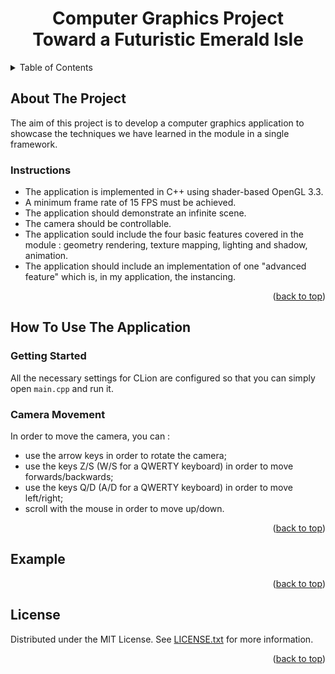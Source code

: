 <a id="readme-top"></a>
<h1 align="center">Computer Graphics Project</br>Toward a Futuristic Emerald Isle</h1>

<!-- TABLE OF CONTENTS -->
<details>
  <summary>Table of Contents</summary>
  <ol>
    <li>
      <a href="#about-the-project">About The Project</a>
      <ul>
        <li><a href="#instructions">Instructions</a></li>
      </ul>
    </li>
    <li>
      <a href="#how-to-use-the-application">How To Use The Application</a>
      <ul>
        <li><a href="#getting-started">Getting Started</a></li>
        <li><a href="#camera-movement">Camera Movement</a></li>
      </ul>
    </li>
    <li><a href="#example">Example</a></li>
    <li><a href="#license">License</a></li>

  </ol>
</details>

## About The Project
The aim of this project is to develop a computer graphics application to showcase the techniques we have learned in the module in a single framework.
### Instructions
- The application is implemented in C++ using shader-based OpenGL 3.3.
- A minimum frame rate of 15 FPS must be achieved.  
- The application should demonstrate an infinite scene.  
- The camera should be controllable.
- The application sould include the four basic features covered in the module : geometry rendering, texture mapping, lighting and shadow, animation.
- The application should include an implementation of one "advanced feature" which is, in my application, the instancing.

<p align="right">(<a href="#readme-top">back to top</a>)</p>

## How To Use The Application
### Getting Started
All the necessary settings for CLion are configured so that you can simply open `main.cpp` and run it.
### Camera Movement
In order to move the camera, you can :
  - use the arrow keys in order to rotate the camera;
  - use the keys Z/S (W/S for a QWERTY keyboard) in order to move forwards/backwards;
  - use the keys Q/D (A/D for a QWERTY keyboard) in order to move left/right;
  - scroll with the mouse in order to move up/down.

<p align="right">(<a href="#readme-top">back to top</a>)</p>

## Example

<p align="right">(<a href="#readme-top">back to top</a>)</p>

## License
Distributed under the MIT License. See [LICENSE.txt][license] for more information.

<p align="right">(<a href="#readme-top">back to top</a>)</p>

[license]: LICENCE.txt
